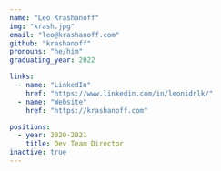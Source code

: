 ```yaml
---
name: "Leo Krashanoff"
img: "krash.jpg"
email: "leo@krashanoff.com"
github: "krashanoff"
pronouns: "he/him"
graduating_year: 2022

links:
  - name: "LinkedIn"
    href: "https://www.linkedin.com/in/leonidrlk/"
  - name: "Website"
    href: "https://krashanoff.com"

positions:
  - year: 2020-2021
    title: Dev Team Director
inactive: true
---
```

